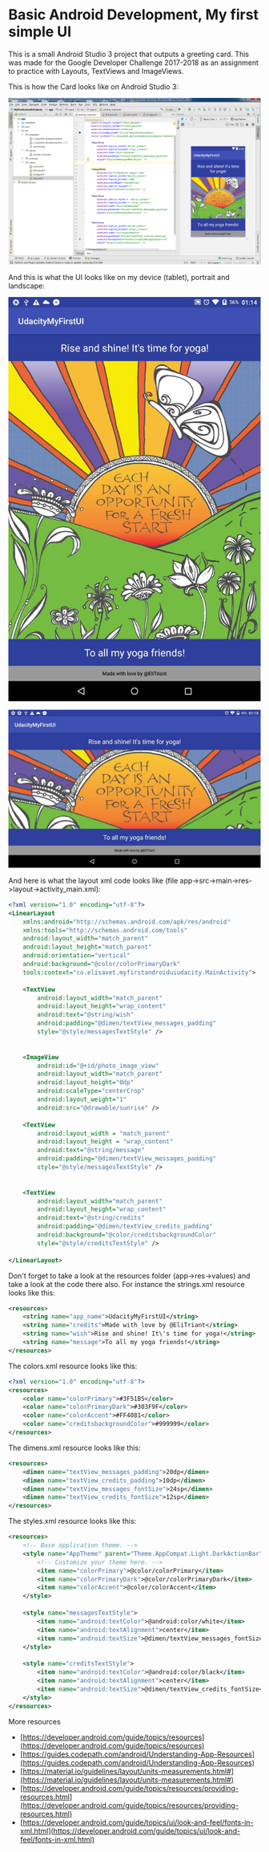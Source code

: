 # Basic Android Development, My first simple UI

This is a small Android Studio 3 project that outputs a greeting card. This was made for the  Google Developer Challenge 2017-2018 as an assignment to practice with Layouts, TextViews and ImageViews.

This is how the Card looks like on Android Studio 3:

![Greeting Card](https://github.com/elisavetTriant/MyFirstAndroidUIUdacity/blob/master/screenshots/androidstudio_myfirstUIUdacity_updated.png "Greeting Card")

And this is what the UI looks like on my device (tablet), portrait and landscape:

![Greeting Card - Portrait](https://github.com/elisavetTriant/MyFirstAndroidUIUdacity/blob/master/screenshots/myFirstUIUdacity-portrait.jpg  "Greeting Card Portrait")

![Greeting Card - Landscape](https://github.com/elisavetTriant/MyFirstAndroidUIUdacity/blob/master/screenshots/myFirstUIUdacity-landscape.jpg  "Greeting Card Landscape")

And here is what the layout xml code looks like (file app->src->main->res->layout->activity_main.xml):
```xml
<?xml version="1.0" encoding="utf-8"?>
<LinearLayout
    xmlns:android="http://schemas.android.com/apk/res/android"
    xmlns:tools="http://schemas.android.com/tools"
    android:layout_width="match_parent"
    android:layout_height="match_parent"
    android:orientation="vertical"
    android:background="@color/colorPrimaryDark"
    tools:context="co.elisavet.myfirstandroiduiudacity.MainActivity">

    <TextView
        android:layout_width="match_parent"
        android:layout_height="wrap_content"
        android:text="@string/wish"
        android:padding="@dimen/textView_messages_padding"
        style="@style/messagesTextStyle" />


    <ImageView
        android:id="@+id/photo_image_view"
        android:layout_width="match_parent"
        android:layout_height="0dp"
        android:scaleType="centerCrop"
        android:layout_weight="1"
        android:src="@drawable/sunrise" />

    <TextView
        android:layout_width = "match_parent"
        android:layout_height = "wrap_content"
        android:text="@string/message"
        android:padding="@dimen/textView_messages_padding"
        style="@style/messagesTextStyle" />


    <TextView
        android:layout_width="match_parent"
        android:layout_height="wrap_content"
        android:text="@string/credits"
        android:padding="@dimen/textView_credits_padding"
        android:background="@color/creditsbackgroundColor"
        style="@style/creditsTextStyle" />

</LinearLayout>
```
Don't forget to take a look at the resources folder (app->res->values) and take a look at the code there also. 
For instance the strings.xml resource looks like this:
```xml
<resources>
    <string name="app_name">UdacityMyFirstUI</string>
    <string name="credits">Made with love by @EliTriant</string>
    <string name="wish">Rise and shine! It\'s time for yoga!</string>
    <string name="message">To all my yoga friends!</string>
</resources>
```
The colors.xml resource looks like this:
```xml
<?xml version="1.0" encoding="utf-8"?>
<resources>
    <color name="colorPrimary">#3F51B5</color>
    <color name="colorPrimaryDark">#303F9F</color>
    <color name="colorAccent">#FF4081</color>
    <color name="creditsbackgroundColor">#999999</color>
</resources>
```
The dimens.xml resource looks like this:
```xml
<resources>
    <dimen name="textView_messages_padding">20dp</dimen>
    <dimen name="textView_credits_padding">10dp</dimen>
    <dimen name="textView_messages_fontSize">24sp</dimen>
    <dimen name="textView_credits_fontSize">12sp</dimen>
</resources>
```
The styles.xml resource looks like this:
```xml
<resources>
    <!-- Base application theme. -->
    <style name="AppTheme" parent="Theme.AppCompat.Light.DarkActionBar">
        <!-- Customize your theme here. -->
        <item name="colorPrimary">@color/colorPrimary</item>
        <item name="colorPrimaryDark">@color/colorPrimaryDark</item>
        <item name="colorAccent">@color/colorAccent</item>
    </style>

    <style name="messagesTextStyle">
        <item name="android:textColor">@android:color/white</item>
        <item name="android:textAlignment">center</item>
        <item name="android:textSize">@dimen/textView_messages_fontSize</item>
    </style>

    <style name="creditsTextStyle">
        <item name="android:textColor">@android:color/black</item>
        <item name="android:textAlignment">center</item>
        <item name="android:textSize">@dimen/textView_credits_fontSize</item>
    </style>
</resources>
```
More resources 
* [https://developer.android.com/guide/topics/resources](https://developer.android.com/guide/topics/resources)
* [https://guides.codepath.com/android/Understanding-App-Resources](https://guides.codepath.com/android/Understanding-App-Resources)
* [https://material.io/guidelines/layout/units-measurements.html#](https://material.io/guidelines/layout/units-measurements.html#)
* [https://developer.android.com/guide/topics/resources/providing-resources.html](https://developer.android.com/guide/topics/resources/providing-resources.html)
* [https://developer.android.com/guide/topics/ui/look-and-feel/fonts-in-xml.html](https://developer.android.com/guide/topics/ui/look-and-feel/fonts-in-xml.html)
